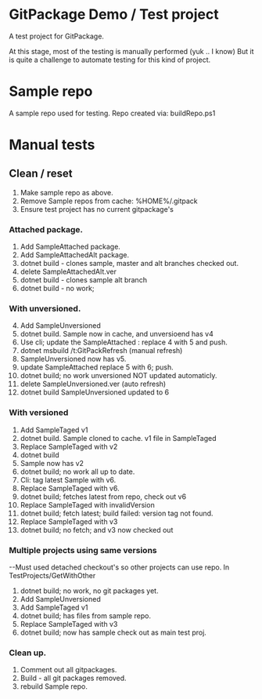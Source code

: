 ﻿# GitPackage Demo / Test project

A test project for GitPackage.

At this stage, most of the testing is manually performed (yuk .. I know)
But it is quite a challenge to automate testing for this kind of project.

# Sample repo
A sample repo used for testing.
Repo created via: buildRepo.ps1

# Manual tests

## Clean / reset
1. Make sample repo as above.
2. Remove Sample repos from cache: %HOME%/.gitpack
3. Ensure test project has no current gitpackage's

### Attached package.
1. Add SampleAttached package.
2. Add SampleAttachedAlt package.
3. dotnet build - clones sample, master and alt branches checked out.
4. delete SampleAttachedAlt.ver
5. dotnet build - clones sample alt branch
6. dotnet build - no work;

### With unversioned.   
4. Add SampleUnversioned
5. dotnet build. Sample now in cache, and unversioend has v4
6. Use cli; update the SampleAttached : replace 4 with 5 and push.
7. dotnet msbuild /t:GitPackRefresh (manual refresh)
8. SampleUnversioned now has v5.
11. update SampleAttached replace 5 with 6; push.
12. dotnet build; no work unversioned NOT updated automaticly.
13. delete SampleUnversioned.ver (auto refresh)
14. dotnet build SampleUnversioned updated to 6

### With versioned
1. Add SampleTaged v1
2. dotnet build. Sample cloned to cache. v1 file in SampleTaged
3. Replace SampleTaged with v2
4. dotnet build
5. Sample now has v2
6. dotnet build; no work all up to date.
7. Cli: tag latest Sample with v6.
8. Replace SampleTaged with v6.
9. dotnet build; fetches latest from repo, check out v6
10. Replace SampleTaged with invalidVersion
11. dotnet build; fetch latest; build failed: version tag not found.
12. Replace SampleTaged with v3
13. dotnet build; no fetch; and v3 now checked out

### Multiple projects using same versions
--Must used detached checkout's so other projects can use repo.
 In TestProjects/GetWithOther
1. dotnet build; no work, no git packages yet.
3. Add SampleUnversioned
4. Add SampleTaged v1
5. dotnet build; has files from sample repo.
6. Replace SampleTaged with v3
7. dotnet build; now has sample check out as main test proj.

### Clean up.
1. Comment out all gitpackages.
2. Build - all git packages removed.
3. rebuild Sample repo.
